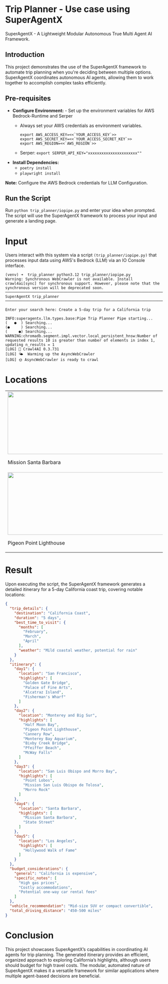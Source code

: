 

# Trip Planner - Use case using SuperAgentX


SuperAgentX - A Lightweight Modular Autonomous True Multi Agent AI Framework.

## Introduction
This project demonstrates the use of the SuperAgentX framework to automate trip planning when you're deciding between multiple options. SuperAgentX coordinates autonomous AI agents, allowing them to work together to accomplish complex tasks efficiently.

## Pre-requisites
- **Configure Environment:** -  Set up the environment variables for AWS Bedrock-Runtime and Serper
    - Always set your AWS credentials as environment variables.

          export AWS_ACCESS_KEY=<<`YOUR_ACCESS_KEY`>>
          export AWS_SECRET_KEY=<<`YOUR_ACCESS_SECRET_KEY`>>
          export AWS_REGION=<<`AWS_REGION`>>

    - Serper: `export SERPER_API_KEY="xxxxxxxxxxxxxxxxxxxxxx""`
- **Install Dependencies:**
    - `poetry install`
    - `playwright install`

**Note:** Configure the AWS Bedrock credentials for LLM Configuration.
## Run the Script

Run `python trip_planner/iopipe.py` and enter your idea when prompted. The script will use the SuperAgentX framework to process your input and generate a landing page.

# Input
Users interact with this system via a script `(trip_planner/iopipe.py)` that processes input data using AWS's Bedrock (LLM) via an IO Console interface.

[//]: # (<img src="https://github.com/superagentxai/superagentx/blob/images/docs/images/trip_planner_image/Screenshot%20from%202024-11-12%2022-36-29.png?raw=true">)

```log
(venv) ➜  trip_planner python3.12 trip_planner/iopipe.py
Warning: Synchronous WebCrawler is not available. Install crawl4ai[sync] for synchronous support. However, please note that the synchronous version will be deprecated soon.
─────────────────────────────────────────────────────────────────────── SuperAgentX trip_planner ───────────────────────────────────────────────────────────────────────

Enter your search here: Create a 5-day trip for a California trip
                                                  
INFO:superagentx.llm.types.base:Pipe Trip Planner Pipe starting...
(   ●  ) Searching...
(●     ) Searching...
(     ●) Searching...
WARNING:chromadb.segment.impl.vector.local_persistent_hnsw:Number of requested results 10 is greater than number of elements in index 1, updating n_results = 1
[LOG] 🚀 Crawl4AI 0.3.731
[LOG] 🌤️  Warming up the AsyncWebCrawler
[LOG] 🌞 AsyncWebCrawler is ready to crawl
```

# Locations
<table>
  <tr>
    <td>
        <img src="https://github.com/superagentxai/superagentx/blob/images/docs/images/trip_planner_image/mission-Santa-Barbara.jpg?raw=true"  width=600 height=200>
        <p>Mission Santa Barbara</p>
    </td>
    <td>
        <img src="https://github.com/superagentxai/superagentx/blob/images/docs/images/trip_planner_image/660332e04a42ee42011d9dbf_91.jpg?raw=true" width=600 height=200>
        <p>Hollywood Walk of Fame</p>
    </td>
    <td>
        <img src="https://github.com/superagentxai/superagentx/blob/images/docs/images/trip_planner_image/239684-Morro-Rock-San-Luis.jpg?raw=true" width=600 height=200>
        <p>Morro Rock</p>
    </td>
    <td>
        <img src="https://github.com/superagentxai/superagentx/blob/images/docs/images/trip_planner_image/aa972fdea46cfb31e340fa91dccf6836.jpg?raw=true" width=600 height=200>
        <p>McWay Falls</p>
    </td>
    <td>
        <img src="https://github.com/superagentxai/superagentx/blob/images/docs/images/trip_planner_image/Bixby-Bridge.jpg?raw=true" width=600 height=200>
        <p>Bixby Creek Bridge</p>
    </td>
  </tr>
  <tr>
    <td>
        <img src="https://github.com/superagentxai/superagentx/blob/images/docs/images/trip_planner_image/istockphoto-493630062-612x612.jpg?raw=true" width=600 height=200>
        <p>Pigeon Point Lighthouse</p>
    </td>
    <td>
        <img src="https://github.com/superagentxai/superagentx/blob/images/docs/images/trip_planner_image/monterey-aquarium-17.jpg?raw=true" width=600 height=200>
        <p>Monterey Bay Aquarium</p>
    </td>
    <td>
        <img src="https://github.com/superagentxai/superagentx/blob/images/docs/images/trip_planner_image/shutterstock_78199996__5184x3456____v1222x580__.jpg?raw=true" width=600 height=200>
        <p>Alcatraz Island</p>
    </td>
    <td>
        <img src="https://github.com/superagentxai/superagentx/blob/images/docs/images/trip_planner_image/Palace_of_Fine_Arts_(16794p).jpg?raw=true" width=600 height=200>
        <p>Palace of Fine Arts</p>
    </td>
    <td>
        <img src="https://github.com/superagentxai/superagentx/blob/images/docs/images/trip_planner_image/premium_photo-1661963640331-c867191b4641.jpeg?raw=true" width=600 height=200>
        <p>Golden Gate Bridge</p>
    </td>
  </tr>
 </table>

# Result

Upon executing the script, the SuperAgentX framework generates a detailed itinerary for a 5-day California coast trip, covering notable locations:
```json
{
  "trip_details": {
    "destination": "California Coast",
    "duration": "5 days",
    "best_time_to_visit": {
      "months": [
        "February",
        "March",
        "April"
      ],
      "weather": "Mild coastal weather, potential for rain"
    }
  },
  "itinerary": {
    "day1": {
      "location": "San Francisco",
      "highlights": [
        "Golden Gate Bridge",
        "Palace of Fine Arts",
        "Alcatraz Island",
        "Fisherman's Wharf"
      ]
    },
    "day2": {
      "location": "Monterey and Big Sur",
      "highlights": [
        "Half Moon Bay",
        "Pigeon Point Lighthouse",
        "Cannery Row",
        "Monterey Bay Aquarium",
        "Bixby Creek Bridge",
        "Pfeiffer Beach",
        "McWay Falls"
      ]
    },
    "day3": {
      "location": "San Luis Obispo and Morro Bay",
      "highlights": [
        "Point Lobos",
        "Mission San Luis Obispo de Tolosa",
        "Morro Rock"
      ]
    },
    "day4": {
      "location": "Santa Barbara",
      "highlights": [
        "Mission Santa Barbara",
        "State Street"
      ]
    },
    "day5": {
      "location": "Los Angeles",
      "highlights": [
        "Hollywood Walk of Fame"
      ]
    }
  },
  "budget_considerations": {
    "general": "California is expensive",
    "specific_notes": [
      "High gas prices",
      "Costly accommodations",
      "Potential one-way car rental fees"
    ]
  },
  "vehicle_recommendation": "Mid-size SUV or compact convertible",
  "total_driving_distance": "450-500 miles"
}
```

# Conclusion

This project showcases SuperAgentX’s capabilities in coordinating AI agents for trip planning. The generated itinerary provides an efficient, organized approach to exploring California’s highlights, although users should budget for high travel costs. The modular, automated nature of SuperAgentX makes it a versatile framework for similar applications where multiple agent-based decisions are beneficial.
